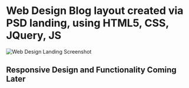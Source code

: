 
# Web Design Blog layout created via PSD landing, using HTML5, CSS, JQuery, JS

![Web Design Landing Screenshot](https://photos.app.goo.gl/jqw7trpbZPNMh24W8)

## Responsive Design and Functionality Coming Later